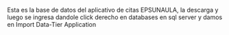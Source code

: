 Esta es la base de datos del aplicativo de citas EPSUNAULA, la descarga y luego se ingresa dandole click derecho en databases en sql server y damos en Import Data-Tier Application
